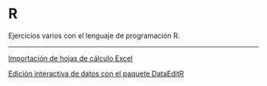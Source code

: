 # R
Ejercicios varios con el lenguaje de programación R. 

---
[Importación de hojas de cálculo Excel](/01/import_excel_sheets_ed.R)

[Edición interactiva de datos con el paquete DataEditR](/02/DataEditR_intro.R)

